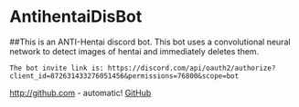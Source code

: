 # AntihentaiDisBot

##This is an ANTI-Hentai discord bot. This bot uses a convolutional neural network to detect images of hentai and immediately deletes them.

`The bot invite link is: https://discord.com/api/oauth2/authorize?client_id=872631433276051456&permissions=76800&scope=bot`

http://github.com - automatic!
[GitHub](http://github.com)
